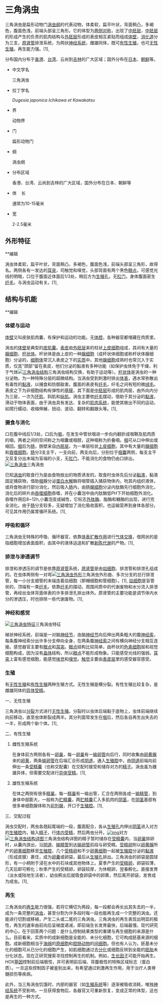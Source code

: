 # 三角涡虫

三角涡虫是扁形动物门[涡虫纲](http://baike.baidu.com/view/704043.htm)的代表动物，体柔软，扁平叶状，背面稍凸，多褐色，腹面色浅，前端头部呈三角形。它的体型为[两侧对称](http://baike.baidu.com/view/1621479.htm)，出现了[中胚层](http://baike.baidu.com/view/86411.htm)，[中胚层](http://baike.baidu.com/view/86411.htm)的形成产生的负责的肌肉结构与[外胚层](http://baike.baidu.com/view/413407.htm)形成的表皮相互紧贴而组成[体壁](http://baike.baidu.com/view/430271.htm)，[消化道](http://baike.baidu.com/view/105996.htm)分为三支，[原肾管](http://baike.baidu.com/view/559150.htm)排泄系统，为网状[神经系统](http://baike.baidu.com/view/9706.htm)，雌雄同体，既可[有性生殖](http://baike.baidu.com/view/37923.htm)，也可[无性生殖](http://baike.baidu.com/view/28358.htm)，再生能力强。[1][ ](undefined)

分布国内分布于[香港](http://baike.baidu.com/view/2607.htm)、[台湾](http://baike.baidu.com/view/2200.htm)、云尚到[吉林](http://baike.baidu.com/view/2171.htm)的广大区域；国外分布在[日本](http://baike.baidu.com/view/1554.htm)、[朝鲜](http://baike.baidu.com/view/6395.htm)等。

- 中文学名

  三角涡虫

- 拉丁学名

  *Dugesia japonica Ichikawa et Kawakatsu*

- 界

  动物界

- 门

  扁形动物门


- 纲

  涡虫纲

- 分布区域

  香港、台湾、云尚到吉林的广大区域，国外分布在日本、朝鲜等

- 体    长

  通常为10-15毫米

- 宽

  2-2.5毫米

## 外形特征

**编辑

涡虫体柔软，扁平叶状，背面稍凸，多褐色，腹面色浅，前端头部呈三角形，故得名。两侧各有一发达的[耳突](http://baike.baidu.com/view/456625.htm)，司触觉和嗅觉，头部背面有两个黑色[眼点](http://baike.baidu.com/view/393039.htm)，可感觉光线的明暗，口位于腹面近体面后1/3处，稍后方为[生殖孔](http://baike.baidu.com/view/3828631.htm)，无[肛门](http://baike.baidu.com/view/20823.htm)，身体腹面密生[纤毛](http://baike.baidu.com/view/321264.htm)，与涡虫运动有关。[1][ ](undefined)

## 结构与机能

**编辑

### 体壁与运动

[体壁](http://baike.baidu.com/view/430271.htm)又叫皮肤肌肉囊，有保护和运动的功能。无[体腔](http://baike.baidu.com/view/21512.htm)，各种器官都埋藏在肉质里。

涡虫的[体壁](http://baike.baidu.com/view/430271.htm)是典型的[皮肌囊](http://baike.baidu.com/view/738967.htm)。[表皮](http://baike.baidu.com/view/179492.htm)由[外胚层](http://baike.baidu.com/view/413407.htm)来的柱状[上皮细胞](http://baike.baidu.com/view/1189809.htm)组成，其间有大量的[腺细胞](http://baike.baidu.com/view/645693.htm)、[杆状体](http://baike.baidu.com/view/1952084.htm)。杆状体是由上皮的一种[腺细胞](http://baike.baidu.com/view/645693.htm)（成杆状体细胞或称杆状体腺细胞）分泌的，[细胞体](http://baike.baidu.com/view/10141502.htm)常沉入表皮之下的[实质](http://baike.baidu.com/view/781374.htm)中。其他[腺细胞](http://baike.baidu.com/view/645693.htm)成熟时也常沉入于实质，仅其“颈部”留在表皮，他们分泌的黏液有多种功能（如保护虫体免于干燥，利于气体[![三角涡虫结构](http://f.hiphotos.baidu.com/baike/s%3D220/sign=e79709f20cd79123e4e093769d355917/3b292df5e0fe9925912630aa34a85edf8db17125.jpg)](http://baike.baidu.com/pic/%E4%B8%89%E8%A7%92%E6%B6%A1%E8%99%AB/9582583/0/3b292df5e0fe9925912630aa34a85edf8db17125?fr=lemma&ct=single)三角涡虫结构交换，有助于运动等）。[杆状体](http://baike.baidu.com/view/1952084.htm)是涡虫的一种分泌物。为一种特殊分层的超微结构。当涡虫受到刺激时排出[体表](http://baike.baidu.com/view/6733746.htm)，遇水常弥散出有毒性的[黏液](http://baike.baidu.com/view/1562315.htm)，以捕食和防御敌害。腹面的表皮有[纤毛](http://baike.baidu.com/view/321264.htm)，纤毛之间有短的微[绒毛](http://baike.baidu.com/view/295614.htm)。表皮之下为非细胞结构有弹性的[基膜](http://baike.baidu.com/view/1004604.htm)，其下面是[中胚层](http://baike.baidu.com/view/86411.htm)形成的肌肉层，由外向内分为三层，一次为[环肌](http://baike.baidu.com/view/2079757.htm)、斜肌和[纵肌](http://baike.baidu.com/view/2079752.htm)。涡虫主要依[纤毛](http://baike.baidu.com/view/321264.htm)摆动，借助于其分泌的[黏液](http://baike.baidu.com/view/1562315.htm)，滑动于物体表面，由于涡虫具有发达、复杂的[肌肉系统](http://baike.baidu.com/view/179089.htm)，能使其做出不同的运动，如爬行蠕动、收缩伸展、扭动、波动、翻转和翻跟头等。[1][ ](undefined)

### 摄食与消化

口在腹中线后1/3处，口后为[咽](http://baike.baidu.com/view/62507.htm)，在发生中管状咽进一步向内翻折成咽鞘及肌肉质的咽，两者之间的空间称之为咽囊或咽腔，这种咽称为折叠咽。[咽](http://baike.baidu.com/view/62507.htm)可从口中伸出或缩回。[咽](http://baike.baidu.com/view/62507.htm)后为[肠](http://baike.baidu.com/view/62267.htm)，肠壁来自[内胚层](http://baike.baidu.com/view/283941.htm)，为一单层柱状[上皮细胞](http://baike.baidu.com/view/1189809.htm)，其中有大量的[腺细胞](http://baike.baidu.com/view/645693.htm)和[吞噬细胞](http://baike.baidu.com/view/114687.htm)。[肠](http://baike.baidu.com/view/62267.htm)分3支主干，一支向前，两支向后，分别位于[咽囊](http://baike.baidu.com/view/5142268.htm)两侧，每支主干又反复分出末端为盲端的小支，无[肛门](http://baike.baidu.com/view/20823.htm)，不能消化的食物仍由口排出。[![三角涡虫](http://g.hiphotos.baidu.com/baike/s%3D220/sign=fbfd66b102087bf479ec50ebc2d2575e/d62a6059252dd42ace5c5851033b5bb5c8eab8f7.jpg)](http://baike.baidu.com/pic/%E4%B8%89%E8%A7%92%E6%B6%A1%E8%99%AB/9582583/0/d62a6059252dd42ace5c5851033b5bb5c8eab8f7?fr=lemma&ct=single)三角涡虫

已知[涡虫](http://baike.baidu.com/subview/103809/9915584.htm)的取食行为是由食物放出的物质诱发的。取食时虫体先后分泌[黏液](http://baike.baidu.com/view/1562315.htm)，黏液固定捕获物，借助[咽](http://baike.baidu.com/view/62507.htm)腺分泌[蛋白水解](http://baike.baidu.com/view/14837902.htm)酶将咽管插入捕获物体内，吮其内组织液体，或将食物进行部分消化，然后吸入[肠](http://baike.baidu.com/view/62267.htm)内，由肠[腺细胞](http://baike.baidu.com/view/645693.htm)分泌内肽酶先行细胞外消化，消化后的碎片由[吞噬细胞](http://baike.baidu.com/view/114687.htm)吞噬，并在小囊泡中由内肽酶低PH下开始细胞外消化。吞噬作用后8~12h,小囊泡变成碱性，它标志[外肽酶](http://baike.baidu.com/view/2168631.htm)、脂酶和糖酶的出现，进行完全消化。由于[肠](http://baike.baidu.com/view/62267.htm)分支较多，无疑增加了消化吸收面积，也运输营养到身体各部分。可见其作用仍属胃循环系统。[1][ ](undefined)

### 呼吸和循环

三角涡虫无特殊的呼吸、循环器官，依靠[体表](http://baike.baidu.com/view/6733746.htm)[扩散作用](http://baike.baidu.com/view/973601.htm)进行[气体交换](http://baike.baidu.com/view/197009.htm)，借网状的是指细胞增加表面面积，由其中的液体运送和扩散[新陈代谢](http://baike.baidu.com/view/1386.htm)的产物。[1][ ](undefined)

### 排泄与渗透调节

排泄和渗透压的调节是依靠[原肾管](http://baike.baidu.com/view/559150.htm)系统，[原肾管](http://baike.baidu.com/view/559150.htm)是由[焰细胞](http://baike.baidu.com/view/986757.htm)、排泄管和排泄孔组成的。在虫体两侧有一对弯[![三角涡虫外形](http://a.hiphotos.baidu.com/baike/s%3D220/sign=f553daca3af33a879a6d0718f65d1018/e61190ef76c6a7efee71f1dcfdfaaf51f2de66f0.jpg)](http://baike.baidu.com/pic/%E4%B8%89%E8%A7%92%E6%B6%A1%E8%99%AB/9582583/0/e61190ef76c6a7efee71f1dcfdfaaf51f2de66f0?fr=lemma&ct=single)三角涡虫外形曲、多次分支的总行排泄管，每一小分支细管的末端连着焰细胞（即帽细胞和管细胞）。[1][ ](undefined) [焰细胞](http://baike.baidu.com/view/986757.htm)是盲管状的，顶端有一束[纤毛](http://baike.baidu.com/view/321264.htm)，依靠[纤毛](http://baike.baidu.com/view/321264.htm)的摆动，周围间质中的代谢废物和水分流入排泄管，再经丝虫体背面体表的许多排泄孔排出体外。原肾管的主要功能是调节体内水分的渗透压，时也排除一些代谢废物。[1][ ](undefined)

### 神经和感觉

[![三角涡虫特征](http://d.hiphotos.baidu.com/baike/s%3D220/sign=ba17df149c82d158bf825eb3b00b19d5/0ff41bd5ad6eddc43ac4ed0139dbb6fd5266332c.jpg)](http://baike.baidu.com/pic/%E4%B8%89%E8%A7%92%E6%B6%A1%E8%99%AB/9582583/0/0ff41bd5ad6eddc43ac4ed0139dbb6fd5266332c?fr=lemma&ct=single)三角涡虫特征

梯状神经系统，前端是一对脑[神经节](http://baike.baidu.com/view/29937.htm)，由脑[神经节](http://baike.baidu.com/view/29937.htm)向后伸出两条粗大的腹[神经索](http://baike.baidu.com/view/1889951.htm)，每条腹神经索分出许多分支伸向全身，在两条腹[神经索](http://baike.baidu.com/view/1889951.htm)之间有横向神经分支相互连接。感觉器官主要有[眼点](http://baike.baidu.com/view/393039.htm)和[耳突](http://baike.baidu.com/view/456625.htm)。[眼点](http://baike.baidu.com/view/393039.htm)结构比较简单，由杯状的[色素细胞](http://baike.baidu.com/view/704085.htm)层和视觉细胞构成，因为没有[晶体](http://baike.baidu.com/view/51869.htm)结构，所以[眼点](http://baike.baidu.com/view/393039.htm)不能形成物象。只能感受光线的强弱。[耳突](http://baike.baidu.com/view/456625.htm)上富有感觉细胞，能感觉[味觉](http://baike.baidu.com/view/28360.htm)和[嗅觉](http://baike.baidu.com/view/99530.htm)。[触觉](http://baike.baidu.com/view/74912.htm)主要由[表皮层](http://baike.baidu.com/view/562372.htm)里的感受器官感受。

### 生殖

有[无性生殖](http://baike.baidu.com/view/28358.htm)和[有性生殖](http://baike.baidu.com/view/37923.htm)两种生殖方式。无性生殖是横分裂。有性生殖比较复杂，是雌雄同体的[异体受精](http://baike.baidu.com/view/1049235.htm)。

一、无性生殖

三角涡虫以[分裂](http://baike.baidu.com/subview/552808/5113177.htm)方式进行[无性生殖](http://baike.baidu.com/view/28358.htm)。分裂时以虫体后端黏于底物上，虫体前端继续向前移动，直至虫体断裂成两半。其分列面常发生在[咽](http://baike.baidu.com/view/62507.htm)后，然后各自再生出失去的一半，形成两个新个体。[1][ ](undefined)

二、有性生殖

1. 雌性生殖系统

   在身体前方两侧各有一[卵巢](http://baike.baidu.com/view/32882.htm)，每一[卵巢](http://baike.baidu.com/view/32882.htm)有一[输卵管](http://baike.baidu.com/view/66853.htm)向后行，同时收集由[卵黄腺](http://baike.baidu.com/view/1857460.htm)来的[卵黄](http://baike.baidu.com/view/1496979.htm)，两条[输卵管](http://baike.baidu.com/view/66853.htm)在后端汇合形成[阴道](http://baike.baidu.com/view/32961.htm)，通入[生殖腔](http://baike.baidu.com/view/1280709.htm)中，由[阴道](http://baike.baidu.com/subview/32961/15380509.htm)前端向前伸出一条[受精囊](http://baike.baidu.com/view/1769980.htm)（也称交配囊）在交配时接受和储存对方的[精子](http://baike.baidu.com/subview/21222/6475090.htm)。涡虫虽为雌雄异体，但需要交配进行[异体受精](http://baike.baidu.com/view/1049235.htm)。[1][ ](undefined)

2. 雄性生殖系统

   在体之两侧有很多[精巢](http://baike.baidu.com/view/926632.htm)，每一[精巢](http://baike.baidu.com/view/926632.htm)有一输出管，汇合在两侧各成一[输精管](http://baike.baidu.com/view/63286.htm)，到身体中部膨大，一般称为[贮精囊](http://baike.baidu.com/view/813938.htm)，两[贮精囊](http://baike.baidu.com/view/813938.htm)汇入多肌肉的[阴茎](http://baike.baidu.com/view/24617.htm)，在[阴茎](http://baike.baidu.com/view/24617.htm)基部有很多单细胞腺体称为[前列腺](http://baike.baidu.com/view/32937.htm)，开口于[生殖腔](http://baike.baidu.com/view/1280709.htm)。[1][ ](undefined)

三、交配过程

涡虫交配时，两虫各翘起尾端的一段，腹面配合，各从[生殖孔](http://baike.baidu.com/view/3828631.htm)内伸出[阴茎](http://baike.baidu.com/view/24617.htm)进入对方的[生殖腔](http://baike.baidu.com/view/1280709.htm)内，输入[精子](http://baike.baidu.com/view/21222.htm)，行[体内受精](http://baike.baidu.com/view/42916.htm)，然后两虫分开。[![img](http://b.hiphotos.baidu.com/baike/s%3D220/sign=612d0a0f2bf5e0feea188e036c6034e5/bba1cd11728b47102820f8dac5cec3fdfc03239c.jpg)](http://baike.baidu.com/pic/%E4%B8%89%E8%A7%92%E6%B6%A1%E8%99%AB/9582583/0/bba1cd11728b47102820f8dac5cec3fdfc03239c?fr=lemma&ct=single)对方[![三角涡虫结构详图](http://g.hiphotos.baidu.com/baike/s%3D220/sign=3140b8cd35fae6cd08b4ac633fb20f9e/4bed2e738bd4b31c216acd4187d6277f9f2ff8f2.jpg)](http://baike.baidu.com/pic/%E4%B8%89%E8%A7%92%E6%B6%A1%E8%99%AB/9582583/0/4bed2e738bd4b31c216acd4187d6277f9f2ff8f2?fr=lemma&ct=single)三角涡虫结构详图的精子暂时储存在[受精囊](http://baike.baidu.com/view/1769980.htm)内，当[卵巢](http://baike.baidu.com/view/32882.htm)排卵时，从囊内游出，沿[阴道](http://baike.baidu.com/subview/32961/15380509.htm)、[输精管](http://baike.baidu.com/view/63286.htm)到达[输卵管](http://baike.baidu.com/view/66853.htm)前段与卵受精。[受精卵](http://baike.baidu.com/view/21186.htm)附以[卵黄腺](http://baike.baidu.com/view/1857460.htm)所产的[卵黄细胞](http://baike.baidu.com/view/4797781.htm)移至[生殖腔](http://baike.baidu.com/view/1280709.htm)，几个[受精卵](http://baike.baidu.com/view/21186.htm)和不少[卵黄细胞](http://baike.baidu.com/view/4797781.htm)一起被[生殖腔](http://baike.baidu.com/view/1280709.htm)分泌的[黏液](http://baike.baidu.com/view/1562315.htm)（形成皮膜）裹住，成为[卵囊](http://baike.baidu.com/view/3016375.htm)或卵袋，最后从[生殖孔](http://baike.baidu.com/view/3828631.htm)排出。三角涡虫的卵袋是圆球形，有一小柄附于浸在水中的石块或其他物体上。夏季产生的[受精卵](http://baike.baidu.com/view/21186.htm)，卵袋较薄，几天后即可孵化；秋季产生的受精卵，卵袋较厚，为休眠卵，翌春孵化。直接发育（淡水或陆地生活者），幼虫孵出后就吸食卵袋中的卵黄，然后离开卵袋，发育成为成虫。[1][ ](undefined)

### 再生

三角涡虫的[再生](http://baike.baidu.com/view/422269.htm)能力很强，若将它横切为两段，每一段都会再长出其失去的一半，成为一条完整的[涡虫](http://baike.baidu.com/subview/103809/9915584.htm)，甚至分割为许多段时每一段也能再生成一个完整的涡虫。还能进行切割或移植，产生二头或二尾的三角涡虫。三角涡虫的再生表现出明显的极性，再生的速率由前向后呈梯度递减，即前端生长发育最快，后端最慢。现代研究的中心，在于回答两个问题：是什么控制结果类型的重建与再生细胞的来源是什么。目前看来，实质中的成新细胞是全能的、未分化细胞，它可构成胚基来源的细胞。成新细胞相当于[海绵](http://baike.baidu.com/view/77322.htm)的[原细胞](http://baike.baidu.com/view/9995046.htm)和[腔肠动物](http://baike.baidu.com/view/21731.htm)的[间细胞](http://baike.baidu.com/item/%E9%97%B4%E7%BB%86%E8%83%9E)。但也有人认为，胚基未分化的细胞可从已分化的细胞产生，如肌细胞通过去[分化](http://baike.baidu.com/view/640770.htm)或细胞反转到全能的[胚胎](http://baike.baidu.com/subview/32848/15348614.htm)未分化状态。现在正研究搜索寻找控制再生的机制。例如，[生长因子](http://baike.baidu.com/view/228686.htm)可能开始再生。*HOX*[基因](http://baike.baidu.com/view/8563.htm)控制前后端极性，并可表明前后端、背腹极性的特殊区域标志（蛋白质）。一旦这些控制因子被鉴别出来，有希望通过刺激再生作用，用于治疗人类脊髓损伤等疾病。

此外，当三角涡虫饥饿时，内部的器官（如[生殖系统](http://baike.baidu.com/view/63105.htm)等）逐渐被吸收消耗，唯独[神经系统](http://baike.baidu.com/view/9706.htm)不受影响，一旦获得食物后，各器官又可重新恢复，变成正常的体型，这也是再生的一种方式。